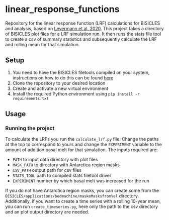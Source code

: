 # linear_response_functions
Repository for the linear response function (LRF) calculations for BISICLES and analysis, based on [Levermann et al. 2020](https://esd.copernicus.org/articles/11/35/2020/).
This project takes a directory of BISICLES plot files for a LRF simulation run. It then runs the stats file tool to create a csv of summary statistics and subsequently calculate the LRF and rolling mean for that simulation. 

## Setup

1. You need to have the BISICLES filetools compiled on your system, instructions on how to do this can be found [here](https://davis.lbl.gov/Manuals/BISICLES-DOCS/readme.html)
2. Clone the repository to your desired location
3. Create and activate a new virtual environment
4. Install the required Python environment using `pip install -r requirements.txt`

## Usage
### Running the project

To calculate the LRFs you run the `calculate_lrf.py` file. Change the paths at the top to correspond to yours and change the `EXPERIMENT` variable to the amount of addition basal melt for that simulation. The inputs required are:

* `PATH` to input data directory with plot files
* `MASK_PATH` to directory with Antarctica region masks
* `CSV_PATH` output path for csv files
* `STATS_TOOL` path to compiled stats filetool driver
* `EXPERIMENT` number by which basal melt was increased for the run

If you do not have Antarctica region masks, you can create some from the `BISICLES/applications/bedmachine/maskeMasksfromVel` directory. 
Additionally, if you want to create a time series with a rolling 10-year mean, you can run `create_timeseries.py`, here only the path to the csv directory and an plot output directory are needed. 
